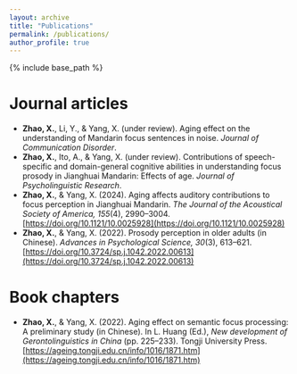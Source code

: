 ```yaml
---
layout: archive
title: "Publications"
permalink: /publications/
author_profile: true
---
```


{% include base_path %}

Journal articles
======
* **Zhao, X.**, Li, Y., & Yang, X. (under review). Aging effect on the understanding of Mandarin focus sentences in noise. *Journal of Communication Disorder*.
* **Zhao, X.**, Ito, A., & Yang, X. (under review). Contributions of speech-specific and domain-general cognitive abilities in understanding focus prosody in Jianghuai Mandarin: Effects of age. *Journal of Psycholinguistic Research*.
* **Zhao, X.**, & Yang, X. (2024). Aging affects auditory contributions to focus perception in Jianghuai Mandarin. *The Journal of the Acoustical Society of America, 155*(4), 2990–3004. [https://doi.org/10.1121/10.0025928](https://doi.org/10.1121/10.0025928)
* **Zhao, X.**, & Yang, X. (2022). Prosody perception in older adults (in Chinese). *Advances in Psychological Science, 30*(3), 613–621. [https://doi.org/10.3724/sp.j.1042.2022.00613](https://doi.org/10.3724/sp.j.1042.2022.00613)

Book chapters
======
* **Zhao, X.**, & Yang, X. (2022). Aging effect on semantic focus processing: A preliminary study (in Chinese). In L. Huang (Ed.), *New development of Gerontolinguistics in China* (pp. 225–233). Tongji University Press. [https://ageing.tongji.edu.cn/info/1016/1871.htm](https://ageing.tongji.edu.cn/info/1016/1871.htm)

